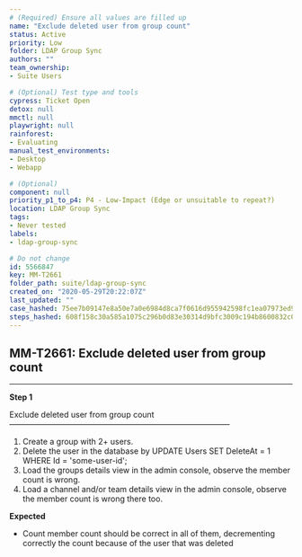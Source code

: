 ```yaml
---
# (Required) Ensure all values are filled up
name: "Exclude deleted user from group count"
status: Active
priority: Low
folder: LDAP Group Sync
authors: ""
team_ownership: 
- Suite Users

# (Optional) Test type and tools
cypress: Ticket Open
detox: null
mmctl: null
playwright: null
rainforest: 
- Evaluating
manual_test_environments: 
- Desktop
- Webapp

# (Optional)
component: null
priority_p1_to_p4: P4 - Low-Impact (Edge or unsuitable to repeat?)
location: LDAP Group Sync
tags: 
- Never tested
labels: 
- ldap-group-sync

# Do not change
id: 5566847
key: MM-T2661
folder_path: suite/ldap-group-sync
created_on: "2020-05-29T20:22:07Z"
last_updated: ""
case_hashed: 75ee7b09147e8a50e7a0e6984d8ca7f0616d955942598fc1ea07973ed9bff665312c755bd44ffeecf210f403924267ba
steps_hashed: 608f158c30a585a1075c296b0d83e30314d9bfc3009c194b8600832c04edbcb545f354548e28866234f697daf86c2933
---
```


## MM-T2661: Exclude deleted user from group count

---

**Step 1**

Exclude deleted user from group count\
————————————————————————————

1. Create a group with 2+ users.
2. Delete the user in the database by UPDATE Users SET DeleteAt = 1 WHERE Id = 'some-user-id';
3. Load the groups details view in the admin console, observe the member count is wrong.
4. Load a channel and/or team details view in the admin console, observe the member count is wrong there too.

**Expected**

- Count member count should be correct in all of them, decrementing correctly the count because of the user that was deleted
